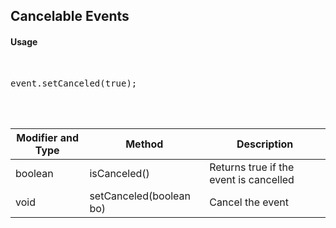 ## Cancelable Events


#### Usage     
<br>

<pre>
event.setCanceled(true);
</pre>

<br>
<br>



Modifier and Type | Method | Description
------- | ------------- | -------------------------------------------------------------
boolean	| isCanceled() | Returns true if the event is cancelled
void	| setCanceled(boolean bo) | Cancel the event
